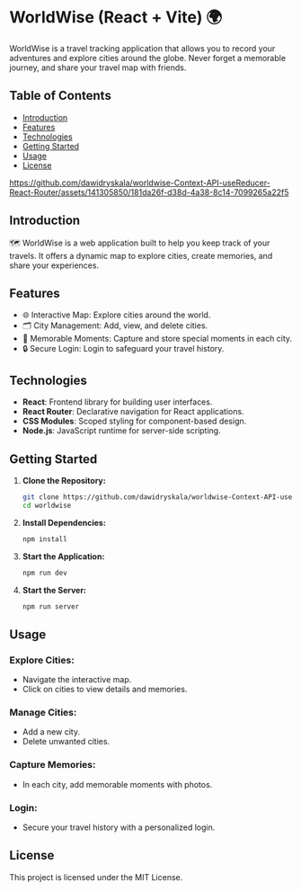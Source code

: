 # 

# WorldWise (React + Vite) 🌍

WorldWise is a travel tracking application that allows you to record your adventures and explore cities around the globe. Never forget a memorable journey, and share your travel map with friends.

## Table of Contents

- [Introduction](#introduction)
- [Features](#features)
- [Technologies](#technologies)
- [Getting Started](#getting-started)
- [Usage](#usage)
- [License](#license)

https://github.com/dawidryskala/worldwise-Context-API-useReducer-React-Router/assets/141305850/181da26f-d38d-4a38-8c14-7099265a22f5

## Introduction

🗺️ WorldWise is a web application built to help you keep track of your travels. It offers a dynamic map to explore cities, create memories, and share your experiences.

## Features

- 🌐 Interactive Map: Explore cities around the world.
- 🗂️ City Management: Add, view, and delete cities.
- 📸 Memorable Moments: Capture and store special moments in each city.
- 🔒 Secure Login: Login to safeguard your travel history.

## Technologies

- **React**: Frontend library for building user interfaces.
- **React Router**: Declarative navigation for React applications.
- **CSS Modules**: Scoped styling for component-based design.
- **Node.js**: JavaScript runtime for server-side scripting.

## Getting Started

1. **Clone the Repository:**
   ```bash
   git clone https://github.com/dawidryskala/worldwise-Context-API-useReducer-React-Router.git
   cd worldwise
   ```
   
2. **Install Dependencies:**
   ```bash
   npm install
   ```

4. **Start the Application:**
   ```bash
   npm run dev
   ```

5. **Start the Server:**
   ```bash
   npm run server
   ```

## Usage

### Explore Cities:
- Navigate the interactive map.
- Click on cities to view details and memories.

### Manage Cities:
- Add a new city.
- Delete unwanted cities.

### Capture Memories:
- In each city, add memorable moments with photos.

### Login:
- Secure your travel history with a personalized login.

## License

This project is licensed under the MIT License.




